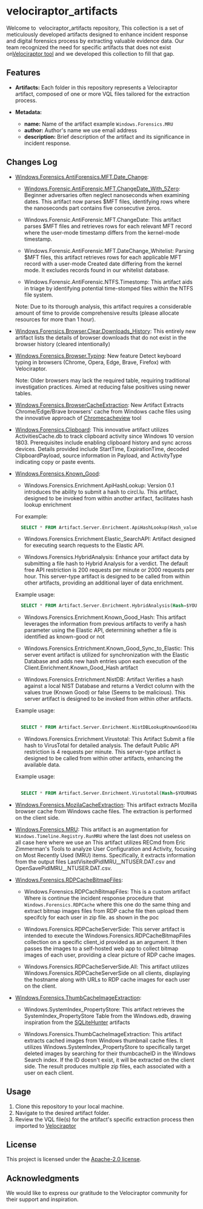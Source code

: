 # velociraptor_artifacts

Welcome to  velociraptor_artifacts repository, This collection is a set of meticulously developed artifacts designed to enhance incident response and digital forensics process by extracting valuable evidence data. Our team recognized the need for specific artifacts that does not exist on[Velociraptor tool](https://github.com/Velocidex/velociraptor) and we developed this collection to fill that gap.

## Features

- **Artifacts:** Each folder in this repository represents a Velociraptor artifact, composed of one or more VQL files tailored for the extraction process.

- **Metadata:** 
	
    - **name:** Name of the artifact example `Windows.Forensics.MRU` 
	- **author:** Author's name we use email address 
	- **description:** Brief description of the artifact and its significance in incident response.


## Changes Log

- [Windows.Forensics.AntiForensics.MFT.Date_Change](./Windows.Forensics.AntiForensics.MFT.Date_Change/): 
    - [Windows.Forensic.AntiForensic.MFT.ChangeDate_With_5Zero](./Windows.Forensics.AntiForensics.MFT.Date_Change/Windows.Forensic.AntiForensic.MFT.ChangeDate_With_5Zero.yaml): Beginner adversaries often neglect nanoseconds when examining dates. This artifact now parses $MFT files, identifying rows where the nanoseconds part contains five consecutive zeros.

    - Windows.Forensic.AntiForensic.MFT.ChangeDate: This artifact parses $MFT files and retrieves rows for each relevant MFT record where the user-mode timestamp differs from the kernel-mode timestamp.

    - Windows.Forensic.AntiForensic.MFT.DateChange_Whitelist: Parsing $MFT files, this artifact retrieves rows for each applicable MFT record with a user-mode Created date differing from the kernel mode. It excludes records found in our whitelist database.

    - Windows.Forensic.AntiForensic.NTFS.Timestomp: This artifact aids in triage by identifying potential time-stomped files within the NTFS file system.

    Note: Due to its thorough analysis, this artifact requires a considerable amount of time to provide comprehensive results (please allocate resources for more than 1 hour).
 
- [Windows.Forensics.Browser.Clear.Downloads_History](./Windows.Forensics.Browser.Clear.Downloads_History/): This entirely new artifact lists the details of browser downloads that do not exist in the browser history (cleared intentionally)

- [Windows.Forensics.Browser.Typing](./Windows.Forensics.Browser.Typing/): New feature Detect keyboard typing in browsers (Chrome, Opera, Edge, Brave, Firefox) with Velociraptor.

    Note: Older browsers may lack the required table, requiring traditional investigation practices. Aimed at reducing false positives using newer tables.

- [Windows.Forensics.BrowserCacheExtraction](./Windows.Forensics.BrowserCacheExtraction/): New Artifact Extracts Chrome/Edge/Brave browsers' cache from Windows cache files using the innovative approach of [Chromecacheview](https://www.nirsoft.net/utils/chromecacheview.zip) tool

- [Windows.Forensics.Clipboard](./Windows.Forensics.Clipboard/): This innovative artifact utilizes ActivitiesCache.db to track clipboard activity since Windows 10 version 1803. Prerequisites include enabling clipboard history and sync across devices. Details provided include StartTime, ExpirationTime, decoded ClipboardPayload, source information in Payload, and ActivityType indicating copy or paste events.

- [Windows.Forensics.Known_Good](./Windows.Forensics.Known_Good/): 
    
    - Windows.Forensics.Enrichment.ApiHashLookup: Version 0.1 introduces the ability to submit a hash to circl.lu. This artifact, designed to be invoked from within another artifact, facilitates hash lookup enrichment 
    
    For example:       
    
    ```SQL
      SELECT * FROM Artifact.Server.Enrichment.ApiHashLookup(Hash_value=$YOURHASH, Hash_type=$HASHTYPE)
    ```
    
    - Windows.Forensics.Enrichment.Elastic_SearchAPI: Artifact designed for executing search requests to the Elastic API.
    
    - Windows.Forensics.HybridAnalysis: Enhance your artifact data by submitting a file hash to Hybrid Analysis for a verdict. The default free API restriction is 200 requests per minute or 2000 requests per hour. This server-type artifact is designed to be called from within other artifacts, providing an additional layer of data enrichment. 
    
    Example usage:

    ```SQL
      SELECT * FROM Artifact.Server.Enrichment.HybridAnalysis(Hash=$YOURHASH)
    ```    
    - Windows.Forensics.Enrichment.Known_Good_Hash: This artifact leverages the information from previous artifacts to verify a hash parameter using the Elastic API, determining whether a file is identified as known-good or not

    - Windows.Forensics.Entrichment.Known_Good_Sync_to_Elastic: This server event artifact is utilized for synchronization with the Elastic Database and adds new hash entries upon each execution of the Client.Enrichment.Known_Good_Hash artifact

    - Windows.Forensics.Entrichment.NistDB: Artifact Verifies a hash against a local NIST Database and returns a Verdict column with the values true (Known Good) or false (Seems to be malicious). This server artifact is designed to be invoked from within other artifacts. 
    
    Example usage:
 
    ```SQL
      
      SELECT * FROM Artifact.Server.Enrichment.NistDBLookupKnownGood(Hash_value=$YOURHASH, Hash_type=$HASHTYPE, DB_Location=$DBLOCATION)

    ```
    - Windows.Forensics.Enrichment.Virustotal: This Artifact Submit a file hash to VirusTotal for detailed analysis. The default Public API restriction is 4 requests per minute. This server-type artifact is designed to be called from within other artifacts, enhancing the available data. 
    
    Example usage:
 
    ```SQL
      
      SELECT * FROM Artifact.Server.Enrichment.Virustotal(Hash=$YOURHASH)

    ```

- [Windows.Forensics.MozilaCacheExtraction](./Windows.Forensics.MozilaCacheExtraction/): This artifact extracts Mozilla browser cache from Windows cache files. The extraction is performed on the client side. 

- [Windows.Forensics.MRU](./Windows.Forensics.MRU/): This artifact is an augmentation for `Windows.Timeline.Registry.RunMRU` where the last does not useless on all case here where we use an This artifact utilizes RECmd from Eric Zimmerman's Tools to analyze User Configuration and Activity, focusing on Most Recently Used (MRU) items. Specifically, it extracts information from the output files LastVisitedPidlMRU__NTUSER.DAT.csv and OpenSavePidlMRU__NTUSER.DAT.csv.

- [Windows.Forensics.RDPCacheBitmapFiles](./Windows.Forensics.RDPCacheBitmapFiles/): 

    - Windows.Forensics.RDPCachBitmapFiles: This is a custom artifact Where is continue the incident response procedure that `Windows.Forensics.RDPCache` where this one do the same thing and extract bitmap images files from RDP cache file then upload them specifcly for each user in zip file. as shown in the poc 
    

    
    - Windows.Forensics.RDPCacheServerSide: This server artifact is intended to execute the Windows.Forensics.RDPCacheBitmapFiles collection on a specific client_id provided as an argument. It then passes the images to a self-hosted web app to collect bitmap images of each user, providing a clear picture of RDP cache images. 
    
    - Windows.Forensics.RDPCacheServerSide.All: This artifact utilizes Windows.Forensics.RDPCacheServerSide on all clients, displaying the hostname along with URLs to RDP cache images for each user on the client.

- [Windows.Forensics.ThumbCacheImageExtraction](./Windows.Forensics.ThumbCacheImageExtraction/): 

    - Windows.SystemIndex_PropertyStore: This artifact retrieves the SystemIndex_PropertyStore Table from the Windows.edb, drawing inspiration from the [SQLiteHunter](https://github.com/Velocidex/SQLiteHunter?tab=readme-ov-file) artifacts 

    - Windows.Forensics.ThumbCacheImageExtraction: This artifact extracts cached images from Windows thumbnail cache files. It utilizes Windows.SystemIndex_PropertyStore to specifically target deleted images by searching for their thumbcacheID in the Windows Search index. If the ID doesn't exist, it will be extracted on the client side. The result produces multiple zip files, each associated with a user on each client.

## Usage

1. Clone this repository to your local machine.
2. Navigate to the desired artifact folder.
3. Review the VQL file(s) for the artifact's specific extraction process then imported to [Velociraptor](https://github.com/Velocidex/velociraptor) 


## License

This project is licensed under the [Apache-2.0 license](https://github.com/realistic-security/velociraptor_artifacts?tab=Apache-2.0-1-ov-file#).

## Acknowledgments

We would like to express our gratitude to the Velociraptor community for their support and inspiration.

